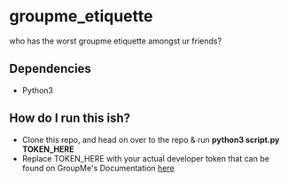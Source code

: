 # groupme_etiquette
who has the worst groupme etiquette amongst ur friends?

## Dependencies
- Python3

## How do I run this ish? 
- Clone this repo, and head on over to the repo & run **python3 script.py TOKEN_HERE**
- Replace TOKEN_HERE with your actual developer token that can be found on GroupMe's Documentation [here](https://dev.groupme.com/docs/v3)



